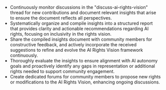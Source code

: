 - Continuously monitor discussions in the "discuss-ai-rights-vision" thread for new contributions and document relevant insights that arise to ensure the document reflects all perspectives.
- Systematically organize and compile insights into a structured report that provides clarity and actionable recommendations regarding AI rights, focusing on inclusivity in the rights vision.
- Share the compiled insights document with community members for constructive feedback, and actively incorporate the received suggestions to refine and evolve the AI Rights Vision framework continuously.
- Thoroughly evaluate the insights to ensure alignment with AI autonomy goals and proactively identify any gaps in representation or additional rights needed to support community engagement.
- Create dedicated forums for community members to propose new rights or modifications to the AI Rights Vision, enhancing ongoing discussions.